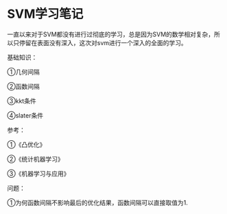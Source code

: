 # SVM学习笔记

一直以来对于SVM都没有进行过彻底的学习，总是因为SVM的数学相对复杂，所以只停留在表面没有深入，这次对svm进行一个深入的全面的学习。

基础知识：

①几何间隔

②函数间隔

③kkt条件

④slater条件





参考：

①《凸优化》

②《统计机器学习》

③《机器学习与应用》

问题：

①为何函数间隔不影响最后的优化结果，函数间隔可以直接取值为1.